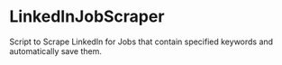 # LinkedInJobScraper
Script to Scrape LinkedIn for Jobs that contain specified keywords and automatically save them.
